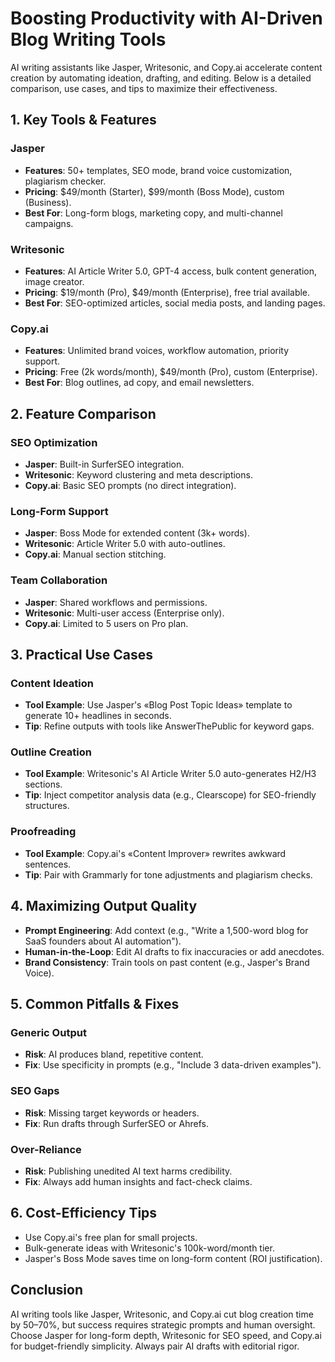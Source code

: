 
# Boosting Productivity with AI-Driven Blog Writing Tools

AI writing assistants like Jasper, Writesonic, and Copy.ai accelerate content creation by automating ideation, drafting, and editing. Below is a detailed comparison, use cases, and tips to maximize their effectiveness.

## 1. Key Tools & Features

### Jasper
- **Features**: 50+ templates, SEO mode, brand voice customization, plagiarism checker.
- **Pricing**: $49/month (Starter), $99/month (Boss Mode), custom (Business).
- **Best For**: Long-form blogs, marketing copy, and multi-channel campaigns.

### Writesonic
- **Features**: AI Article Writer 5.0, GPT-4 access, bulk content generation, image creator.
- **Pricing**: $19/month (Pro), $49/month (Enterprise), free trial available.
- **Best For**: SEO-optimized articles, social media posts, and landing pages.

### Copy.ai
- **Features**: Unlimited brand voices, workflow automation, priority support.
- **Pricing**: Free (2k words/month), $49/month (Pro), custom (Enterprise).
- **Best For**: Blog outlines, ad copy, and email newsletters.

## 2. Feature Comparison

### SEO Optimization
- **Jasper**: Built-in SurferSEO integration.
- **Writesonic**: Keyword clustering and meta descriptions.
- **Copy.ai**: Basic SEO prompts (no direct integration).

### Long-Form Support
- **Jasper**: Boss Mode for extended content (3k+ words).
- **Writesonic**: Article Writer 5.0 with auto-outlines.
- **Copy.ai**: Manual section stitching.

### Team Collaboration
- **Jasper**: Shared workflows and permissions.
- **Writesonic**: Multi-user access (Enterprise only).
- **Copy.ai**: Limited to 5 users on Pro plan.

## 3. Practical Use Cases

### Content Ideation
- **Tool Example**: Use Jasper's «Blog Post Topic Ideas» template to generate 10+ headlines in seconds.
- **Tip**: Refine outputs with tools like AnswerThePublic for keyword gaps.

### Outline Creation
- **Tool Example**: Writesonic's AI Article Writer 5.0 auto-generates H2/H3 sections.
- **Tip**: Inject competitor analysis data (e.g., Clearscope) for SEO-friendly structures.

### Proofreading
- **Tool Example**: Copy.ai's «Content Improver» rewrites awkward sentences.
- **Tip**: Pair with Grammarly for tone adjustments and plagiarism checks.

## 4. Maximizing Output Quality
- **Prompt Engineering**: Add context (e.g., "Write a 1,500-word blog for SaaS founders about AI automation").
- **Human-in-the-Loop**: Edit AI drafts to fix inaccuracies or add anecdotes.
- **Brand Consistency**: Train tools on past content (e.g., Jasper's Brand Voice).

## 5. Common Pitfalls & Fixes

### Generic Output
- **Risk**: AI produces bland, repetitive content.
- **Fix**: Use specificity in prompts (e.g., "Include 3 data-driven examples").

### SEO Gaps
- **Risk**: Missing target keywords or headers.
- **Fix**: Run drafts through SurferSEO or Ahrefs.

### Over-Reliance
- **Risk**: Publishing unedited AI text harms credibility.
- **Fix**: Always add human insights and fact-check claims.

## 6. Cost-Efficiency Tips
- Use Copy.ai's free plan for small projects.
- Bulk-generate ideas with Writesonic's 100k-word/month tier.
- Jasper's Boss Mode saves time on long-form content (ROI justification).

## Conclusion
AI writing tools like Jasper, Writesonic, and Copy.ai cut blog creation time by 50–70%, but success requires strategic prompts and human oversight. Choose Jasper for long-form depth, Writesonic for SEO speed, and Copy.ai for budget-friendly simplicity. Always pair AI drafts with editorial rigor.
